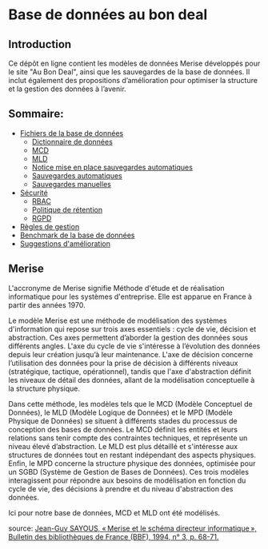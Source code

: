 # Base de données au bon deal

## Introduction
Ce dépôt en ligne contient les modèles de données Merise développés pour le site "Au Bon Deal", ainsi que les sauvegardes de la base de données. Il inclut également des propositions d’amélioration pour optimiser la structure et la gestion des données à l’avenir.

## Sommaire:
- [Fichiers de la base de données](./01-database/)
    - [Dictionnaire de données](./01-database/data-dictionnary.md)
    - [MCD](./01-database/mcd-au-bon-deal.png)
    - [MLD](./01-database/mld-au-bon-deal.png)
    - [Notice mise en place sauvegardes automatiques](./01-database/automation-setup.md)
    - [Sauvegardes automatiques](./01-database/backup/automatic-backup/)
    - [Sauvegardes manuelles](./01-database/backup/manual-backup/)
- [Sécurité](./02-security/)
    - [RBAC](./02-security/RBAC.md)
    - [Politique de rétention](./02-security/RBAC.md)
    - [RGPD](./02-security/RGPD.md)
- [Règles de gestion](./03-managment-rules/managment-rules.md)
- [Benchmark de la base de données](./04-benchmarks/database-benchmark.md)
- [Suggestions d'amélioration](./05-improvment-suggestions/improvment-suggestions.md)

## Merise
L'accronyme de Merise signifie Méthode d'étude et de réalisation informatique pour les systèmes d'entreprise. Elle est apparue en France à partir des années 1970. 

Le modèle Merise est une méthode de modélisation des systèmes d'information qui repose sur trois axes essentiels : cycle de vie, décision et abstraction. Ces axes permettent d’aborder la gestion des données sous différents angles. L'axe du cycle de vie s'intéresse à l’évolution des données depuis leur création jusqu’à leur maintenance. L'axe de décision concerne l’utilisation des données pour la prise de décision à différents niveaux (stratégique, tactique, opérationnel), tandis que l'axe d'abstraction définit les niveaux de détail des données, allant de la modélisation conceptuelle à la structure physique.

Dans cette méthode, les modèles tels que le MCD (Modèle Conceptuel de Données), le MLD (Modèle Logique de Données) et le MPD (Modèle Physique de Données) se situent à différents stades du processus de conception des bases de données. Le MCD définit les entités et leurs relations sans tenir compte des contraintes techniques, et représente un niveau élevé d’abstraction. Le MLD est plus détaillé et s'intéresse aux structures de données tout en restant indépendant des aspects physiques. Enfin, le MPD concerne la structure physique des données, optimisée pour un SGBD (Système de Gestion de Bases de Données). Ces trois modèles interagissent pour répondre aux besoins de modélisation en fonction du cycle de vie, des décisions à prendre et du niveau d'abstraction des données.

Ici pour notre base de données, MCD et MLD ont été modélisés.

source: [Jean-Guy SAYOUS, « Merise et le schéma directeur informatique », Bulletin des bibliothèques de France (BBF), 1994, n° 3, p. 68-71.](https://bbf.enssib.fr/consulter/bbf-1994-03-0068-002)